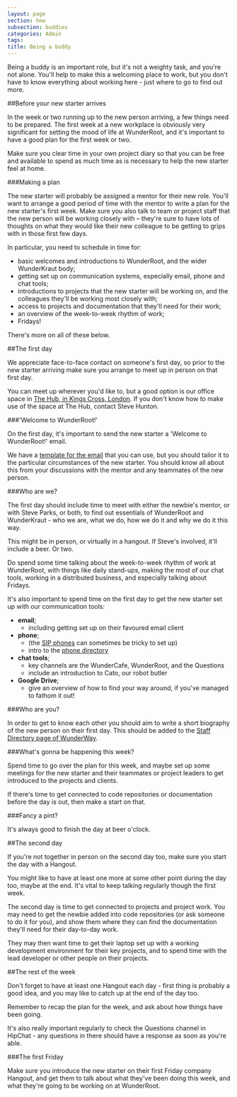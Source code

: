 ```yaml
---
layout: page
section: how
subsection: buddies
categories: Admin
tags:
title: Being a buddy
---
```

Being a buddy is an important role, but it's not a weighty task, and you're not alone. You'll help to make this a welcoming place to work, but you don't have to know everything about working here - just where to go to find out more.

##Before your new starter arrives

In the week or two running up to the new person arriving, a few things need to be prepared. The first week at a new workplace is obviously very significant for setting the mood of life at WunderRoot, and it's important to have a good plan for the first week or two.

Make sure you clear time in your own project diary so that you can be free and available to spend as much time as is necessary to help the new starter feel at home.

###Making a plan

The new starter will probably be assigned a mentor for their new role. You'll want to arrange a good period of time with the mentor to write a plan for the new starter's first week. Make sure you also talk to team or project staff that the new person will be working closely with – they're sure to have lots of thoughts on what they would like their new colleague to be getting to grips with in those first few days.

In particular, you need to schedule in time for:

- basic welcomes and introductions to WunderRoot, and the wider WunderKraut body;
- getting set up on communication systems, especially email, phone and chat tools;
- introductions to projects that the new starter will be working on, and the colleagues they'll be working most closely with;
- access to projects and documentation that they'll need for their work;
- an overview of the week-to-week rhythm of work;
- Fridays!

There's more on all of these below.

##The first day

We appreciate face-to-face contact on someone's first day, so prior to the new starter arriving make sure you arrange to meet up in person on that first day.

You can meet up wherever you'd like to, but a good option is our office space in [The Hub, in Kings Cross, London](http://kingscross.impacthub.net/). If you don't know how to make use of the space at The Hub, contact Steve Hunton.

###'Welcome to WunderRoot!'

On the first day, it's important to send the new starter a 'Welcome to WunderRoot!' email.

We have a [template for the email](https://docs.google.com/a/wunderkraut.com/document/d/12XhM_C_U5hXfCP_UjhxJQCv8v-LhR0pOMPEQJIXQHCA/edit?usp=sharing) that you can use, but you should tailor it to the particular circumstances of the new starter. You should know all about this from your discussions with the mentor and any teammates of the new person.

###Who are we?

The first day should include time to meet with either the newbie's mentor, or with Steve Parks, or both, to find out essentials of WunderRoot and WunderKraut - who we are, what we do, how we do it and why we do it this way.

This might be in person, or virtually in a hangout. If Steve's involved, it'll include a beer. Or two.

Do spend some time talking about the week-to-week rhythm of work at WunderRoot, with things like daily stand-ups, making the most of our chat tools, working in a distributed business, and especially talking about Fridays.

It's also important to spend time on the first day to get the new starter set up with our communication tools:

- **email**;
  - including getting set up on their favoured email client
- **phone**;
  - (the [SIP phones](/how/sip-phone-setup/) can sometimes be tricky to set up)
  - intro to the [phone directory](/who/wr-phone-directory/)
- **chat tools**;
  - key channels are the WunderCafe, WunderRoot, and the Questions
  - include an introduction to Cato, our robot butler
- **Google Drive**;
  - give an overview of how to find your way around, if you've managed to fathom it out!

###Who are you?

In order to get to know each other you should aim to write a short biography of the new person on their first day. This should be added to the [Staff Directory page of WunderWay](/who/).

###What's gonna be happening this week?

Spend time to go over the plan for this week, and maybe set up some meetings for the new starter and their teammates or project leaders to get introduced to the projects and clients.

If there's time to get connected to code repositories or documentation before the day is out, then make a start on that.

###Fancy a pint?

It's always good to finish the day at beer o'clock.

##The second day

If you're not together in person on the second day too, make sure you start the day with a Hangout.

You might like to have at least one more at some other point during the day too, maybe at the end. It's vital to keep talking regularly though the first week.

The second day is time to get connected to projects and project work. You may need to get the newbie added into code repositories (or ask someone to do it for you), and show them where they can find the documentation they'll need for their day-to-day work.

They may then want time to get their laptop set up with a working development environment for their key projects, and to spend time with the lead developer or other people on their projects.

##The rest of the week

Don't forget to have at least one Hangout each day - first thing is probably a good idea, and you may like to catch up at the end of the day too.

Remember to recap the plan for the week, and ask about how things have been going.

It's also really important regularly to check the Questions channel in HipChat - any questions in there should have a response as soon as you're able.

###The first Friday

Make sure you introduce the new starter on their first Friday company Hangout, and get them to talk about what they've been doing this week, and what they're going to be working on at WunderRoot.
